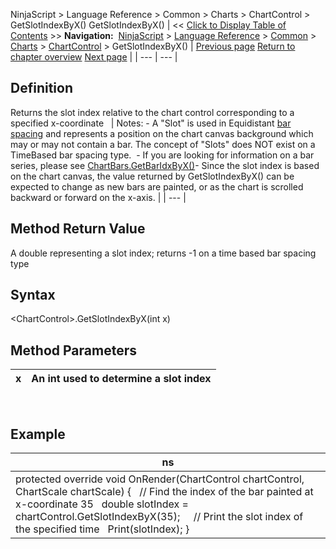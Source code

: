 ﻿
NinjaScript \> Language Reference \> Common \> Charts \> ChartControl \> GetSlotIndexByX()
GetSlotIndexByX()
| \<\< [Click to Display Table of Contents](getslotindexbyx.md) \>\> **Navigation:**     [NinjaScript](ninjascript-1.md) \> [Language Reference](language_reference_wip-1.md) \> [Common](common-1.md) \> [Charts](chart-1.md) \> [ChartControl](chartcontrol-1.md) \> GetSlotIndexByX() | [Previous page](getslotindexbytime-1.md) [Return to chapter overview](chartcontrol-1.md) [Next page](gettimebyslotindex-1.md) |
| --- | --- |
## Definition
Returns the slot index relative to the chart control corresponding to a specified x\-coordinate
 
| Notes:  - A "Slot" is used in Equidistant [bar spacing](barspacingtype-1.md) and represents a position on the chart canvas background which may or may not contain a bar. The concept of "Slots" does NOT exist on a TimeBased bar spacing type.  - If you are looking for information on a bar series, please see [ChartBars.GetBarIdxByX()](chartbars_getbaridxbyx-1.md)- Since the slot index is based on the chart canvas, the value returned by GetSlotIndexByX() can be expected to change as new bars are painted, or as the chart is scrolled backward or forward on the x\-axis. |
| --- |

## Method Return Value
A double representing a slot index; returns \-1 on a time based bar spacing type
## 
## Syntax
\<ChartControl\>.GetSlotIndexByX(int x)
## 
## Method Parameters
| x | An int used to determine a slot index |
| --- | --- |
 
## 
## Example
| ns |
| --- |
| protected override void OnRender(ChartControl chartControl, ChartScale chartScale) {    // Find the index of the bar painted at x\-coordinate 35    double slotIndex \= chartControl.GetSlotIndexByX(35);      // Print the slot index of the specified time    Print(slotIndex); } |

